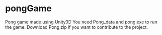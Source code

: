 # pongGame
Pong game made using Unity3D
You need Pong_data and pong.exe to run the game.
Download Pong.zip if you want to contribute to the project.
